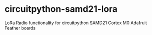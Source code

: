 # circuitpython-samd21-lora
LoRa Radio functionality for circuitpython SAMD21 Cortex M0 Adafruit Feather boards
